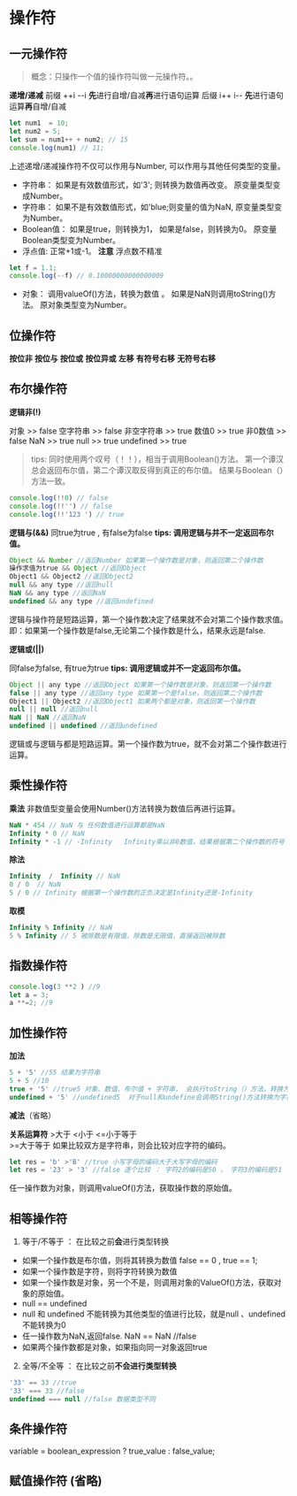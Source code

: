 # 操作符
## 一元操作符
> 概念：只操作一个值的操作符叫做一元操作符。。

**递增/递减**
前缀 ++i --i **先**进行自增/自减**再**进行语句运算
后缀 i++ i-- **先**进行语句运算**再**自增/自减
```js
let num1  = 10;
let num2 = 5;
let sum = num1++ + num2; // 15 
console.log(num1) // 11;
```

上述递增/递减操作符不仅可以作用与Number, 可以作用与其他任何类型的变量。
- 字符串： 如果是有效数值形式，如'3'; 则转换为数值再改变。 原变量类型变成Number。
- 字符串： 如果不是有效数值形式，如'blue;则变量的值为NaN, 原变量类型变为Number。
- Boolean值： 如果是true，则转换为1， 如果是false，则转换为0。 原变量Boolean类型变为Number。
- 浮点值: 正常+1或-1。 **注意** 浮点数不精准
```js
let f = 1.1;
console.log(--f) // 0.10000000000000009
```
- 对象： 调用valueOf()方法，转换为数值 。 如果是NaN则调用toString()方法。 原对象类型变为Number。

## 位操作符
**按位非**
**按位与**
**按位或**
**按位异或**
**左移**
**有符号右移**
**无符号右移**

## 布尔操作符
**逻辑非(!)**

对象 >> false
空字符串 >> false
非空字符串 >> true 
数值0 >> true
非0数值 >> false
NaN >> true 
null >> true
undefined >> true
> tips: 同时使用两个叹号（！！），相当于调用Boolean()方法。 第一个谭汉总会返回布尔值，第二个谭汉取反得到真正的布尔值。 结果与Boolean（）方法一致。

```js
console.log(!!0) // false
console.log(!!'') // false
console.log(!!'123 ') // true
```
**逻辑与(&&)**
同true为true , 有false为false
**tips: 调用逻辑与并不一定返回布尔值。**
```js
Object && Number //返回Number 如果第一个操作数是对象，则返回第二个操作数
操作求值为true && Object //返回Object
Object1 && Object2 //返回Object2
null && any type //返回null
NaN && any type //返回NaN
undefined && any type //返回undefined
```
逻辑与操作符是短路运算，第一个操作数决定了结果就不会对第二个操作数求值。 即：如果第一个操作数是false,无论第二个操作数是什么，结果永远是false.

**逻辑或(||)**

同false为false, 有true为true
**tips: 调用逻辑或并不一定返回布尔值。**
```js
Object || any type //返回Object 如果第一个操作数是对象，则返回第一个操作数
false || any type //返回any type 如果第一个是false，则返回第二个操作数
Object1 || Object2 //返回Object1 如果两个都是对象，则返回第一个操作数
null || null //返回null
NaN || NaN //返回NaN
undefined || undefined //返回undefined
```

逻辑或与逻辑与都是短路运算。第一个操作数为true，就不会对第二个操作数进行运算。

## 乘性操作符

**乘法**
非数值型变量会使用Number()方法转换为数值后再进行运算。
```js
NaN * 454 // NaN 与 任何数值进行运算都是NaN
Infinity * 0 // NaN
Infinity * -1 // -Infinity   Infinity乘以非0数值，结果根据第二个操作数的符号
```

**除法**
```js
Infinity  /  Infinity // NaN
0 / 0  // NaN
5 / 0 // Infinity 根据第一个操作数的正负决定是Infinity还是-Infinity
```

**取模**

```js
Infinity % Infinity // NaN
5 % Infinity // 5 被除数是有限值，除数是无限值，直接返回被除数
```

## 指数操作符
```js
console.log(3 **2 ) //9
let a = 3;
a **=2; //9
```
## 加性操作符
**加法**
```js
5 + '5' //55 结果为字符串
5 + 5 //10
true + '5' //true5 对象、数值、布尔值 + 字符串， 会执行toString（）方法，转换为字符串，然后进行运算。
undefined + '5' //undefined5  对于null和undefine会调用String()方法转换为字符串再进行运算
```

**减法**（省略） 

**关系运算符**
\>大于 
<小于 
<=小于等于  
\>=大于等于
如果比较双方是字符串，则会比较对应字符的编码。
```js
let res = 'b' >'B' //true 小写字母的编码大于大写字母的编码
let res = '23' > '3' //false 逐个比较 ： 字符2的编码是50 ， 字符3的编码是51
```
任一操作数为对象，则调用valueOf()方法，获取操作数的原始值。

## 相等操作符
1. 等于/不等于 ： 在比较之前**会**进行类型转换
   
- 如果一个操作数是布尔值，则将其转换为数值 false == 0 , true == 1;
- 如果一个操作数是字符，则将字符转换为数值
- 如果一个操作数是对象，另一个不是，则调用对象的ValueOf()方法，获取对象的原始值。
- null == undefined
- null 和 undefined 不能转换为其他类型的值进行比较，就是null 、undefined不能转换为0
- 任一操作数为NaN,返回false. NaN == NaN //false
- 如果两个操作数都是对象，如果指向同一对象返回true
  
2. 全等/不全等 ： 在比较之前**不会进行类型转换**
   
```js
'33' == 33 //true
'33' === 33 //false
undefined === null //false 数据类型不同
```

## 条件操作符
variable = boolean_expression ? true_value : false_value;

##  赋值操作符 (省略)



